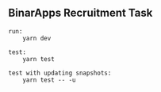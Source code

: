 ## BinarApps Recruitment Task

```
run:
    yarn dev

test:
    yarn test

test with updating snapshots:
    yarn test -- -u
```

